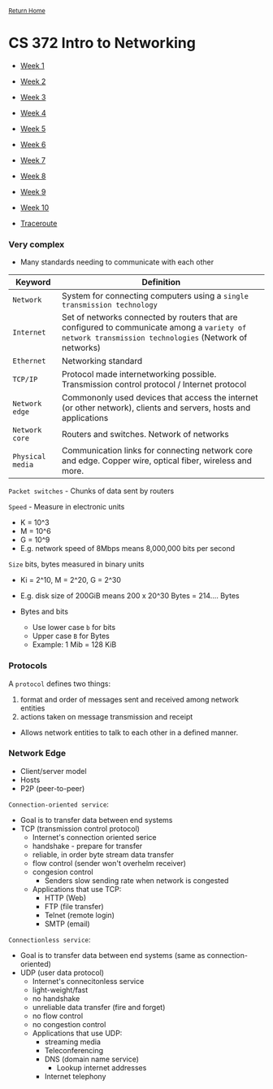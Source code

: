 <small>[Return Home](../../README.md)</small>

# CS 372 Intro to Networking

- [Week 1](week1.md)
- [Week 2](week2.md)
- [Week 3](week3.md)
- [Week 4](week4.md)
- [Week 5](week5.md)
- [Week 6](week6.md)
- [Week 7](week7.md)
- [Week 8](week8.md)
- [Week 9](week9.md)
- [Week 10](week10.md)

- [Traceroute](traceroute.md)

### Very complex

- Many standards needing to communicate with each other

| Keyword          | Definition                                                                                                                                           |
| ---------------- | ---------------------------------------------------------------------------------------------------------------------------------------------------- |
| `Network`        | System for connecting computers using a `single transmission technology`                                                                             |
| `Internet`       | Set of networks connected by routers that are configured to communicate among a `variety of network transmission technologies` (Network of networks) |
| `Ethernet`       | Networking standard                                                                                                                                  |
| `TCP/IP`         | Protocol made internetworking possible. Transmission control protocol / Internet protocol                                                            |
| `Network edge`   | Commononly used devices that access the internet (or other network), clients and servers, hosts and applications                                     |
| `Network core`   | Routers and switches. Network of networks                                                                                                            |
| `Physical media` | Communication links for connecting network core and edge. Copper wire, optical fiber, wireless and more.                                             |

`Packet switches` - Chunks of data sent by routers

`Speed` - Measure in electronic units

- K = 10^3
- M = 10^6
- G = 10^9
- E.g. network speed of 8Mbps means 8,000,000 bits per second

`Size` bits, bytes measured in binary units

- Ki = 2^10, M = 2^20, G = 2^30
- E.g. disk size of 200GiB means 200 x 20^30 Bytes = 214.... Bytes

- Bytes and bits
  - Use lower case `b` for bits
  - Upper case `B` for Bytes
  - Example: 1 Mib = 128 KiB

### Protocols

A `protocol` defines two things:

1. format and order of messages sent and received among network entities
2. actions taken on message transmission and receipt

- Allows network entities to talk to each other in a defined manner.

### Network Edge

- Client/server model
- Hosts
- P2P (peer-to-peer)

`Connection-oriented service`:

- Goal is to transfer data between end systems
- TCP (transmission control protocol)
  - Internet's connection oriented serice
  - handshake - prepare for transfer
  - reliable, in order byte stream data transfer
  - flow control (sender won't overhelm receiver)
  - congesion control
    - Senders slow sending rate when network is congested
  - Applications that use TCP:
    - HTTP (Web)
    - FTP (file transfer)
    - Telnet (remote login)
    - SMTP (email)

`Connectionless service`:

- Goal is to transfer data between end systems (same as connection-oriented)
- UDP (user data protocol)
  - Internet's connecitonless service
  - light-weight/fast
  - no handshake
  - unreliable data transfer (fire and forget)
  - no flow control
  - no congestion control
  - Applications that use UDP:
    - streaming media
    - Teleconferencing
    - DNS (domain name service)
      - Lookup internet addresses
    - Internet telephony
